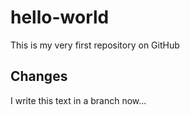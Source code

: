 # hello-world
This is my very first repository on GitHub

## Changes
I write this text in a branch now...
